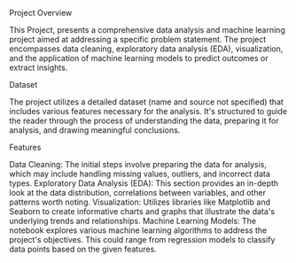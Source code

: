 Project Overview

This Project, presents a comprehensive data analysis and machine learning project aimed at addressing a specific problem statement. The project encompasses data cleaning, exploratory data analysis (EDA), visualization, and the application of machine learning models to predict outcomes or extract insights.

Dataset

The project utilizes a detailed dataset (name and source not specified) that includes various features necessary for the analysis. It's structured to guide the reader through the process of understanding the data, preparing it for analysis, and drawing meaningful conclusions.

Features

Data Cleaning: The initial steps involve preparing the data for analysis, which may include handling missing values, outliers, and incorrect data types.
Exploratory Data Analysis (EDA): This section provides an in-depth look at the data distribution, correlations between variables, and other patterns worth noting.
Visualization: Utilizes libraries like Matplotlib and Seaborn to create informative charts and graphs that illustrate the data's underlying trends and relationships.
Machine Learning Models: The notebook explores various machine learning algorithms to address the project's objectives. This could range from regression models to classify data points based on the given features.
